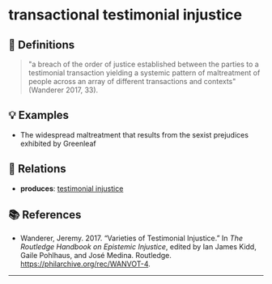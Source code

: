 # transactional testimonial injustice

## 📖 Definitions

> "a breach of the order of justice established between the parties to a testimonial transaction yielding a systemic pattern of maltreatment of people across an array of different transactions and contexts" (Wanderer 2017, 33).

## 💡 Examples

- The widespread maltreatment that results from the sexist prejudices exhibited by Greenleaf

## 🔗 Relations

- **produces**: [testimonial injustice](./testimonial-injustice.md)

## 📚 References

- Wanderer, Jeremy. 2017. “Varieties of Testimonial Injustice.” In _The Routledge Handbook on Epistemic Injustice_, edited by Ian James Kidd, Gaile Pohlhaus, and José Medina. Routledge. https://philarchive.org/rec/WANVOT-4.


---

<script src="https://giscus.app/client.js"
                data-repo="natesheehan/conceptcartography"
                data-repo-id="R_kgDOPB5QiQ"
                data-category="General"
                data-category-id="DIC_kwDOPB5Qic4CsAxd"
                data-mapping="pathname"
                data-strict="0"
                data-reactions-enabled="1"
                data-emit-metadata="0"
                data-input-position="bottom"
                data-theme="catppuccin_mocha"
                data-lang="en"
                crossorigin="anonymous"
                async>
        </script>
        
